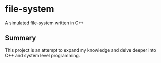 # file-system
A simulated file-system written in C++

## Summary
This project is an attempt to expand my knowledge and delve deeper into C++ and system level programming.
